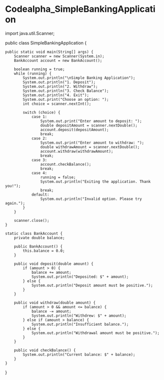 # Codealpha_SimpleBankingApplication
import java.util.Scanner;

public class SimpleBankingApplication {

    public static void main(String[] args) {
        Scanner scanner = new Scanner(System.in);
        BankAccount account = new BankAccount();

        boolean running = true;
        while (running) {
            System.out.println("\nSimple Banking Application");
            System.out.println("1. Deposit");
            System.out.println("2. Withdraw");
            System.out.println("3. Check Balance");
            System.out.println("4. Exit");
            System.out.print("Choose an option: ");
            int choice = scanner.nextInt();

            switch (choice) {
                case 1:
                    System.out.print("Enter amount to deposit: ");
                    double depositAmount = scanner.nextDouble();
                    account.deposit(depositAmount);
                    break;
                case 2:
                    System.out.print("Enter amount to withdraw: ");
                    double withdrawAmount = scanner.nextDouble();
                    account.withdraw(withdrawAmount);
                    break;
                case 3:
                    account.checkBalance();
                    break;
                case 4:
                    running = false;
                    System.out.println("Exiting the application. Thank you!");
                    break;
                default:
                    System.out.println("Invalid option. Please try again.");
            }
        }

        scanner.close();
    }

    static class BankAccount {
        private double balance;

        public BankAccount() {
            this.balance = 0.0;
        }

        public void deposit(double amount) {
            if (amount > 0) {
                balance += amount;
                System.out.println("Deposited: $" + amount);
            } else {
                System.out.println("Deposit amount must be positive.");
            }
        }

        public void withdraw(double amount) {
            if (amount > 0 && amount <= balance) {
                balance -= amount;
                System.out.println("Withdrew: $" + amount);
            } else if (amount > balance) {
                System.out.println("Insufficient balance.");
            } else {
                System.out.println("Withdrawal amount must be positive.");
            }
        }

        public void checkBalance() {
            System.out.println("Current balance: $" + balance);
        }
    }
}
